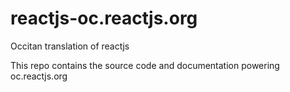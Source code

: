 # reactjs-oc.reactjs.org
Occitan translation of reactjs 

This repo contains the source code and documentation powering oc.reactjs.org
